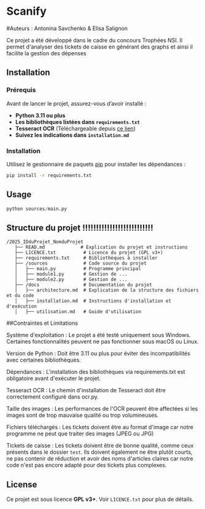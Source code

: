 # Scanify
#Auteurs : Antonina Savchenko & Elisa Salignon

Ce projet a été développé dans le cadre du concours Trophées NSI. Il permet d'analyser des tickets de caisse en générant des graphs et ainsi il facilite la gestion des dépenses

## Installation

### Prérequis
Avant de lancer le projet, assurez-vous d’avoir installé :
- **Python 3.11 ou plus**
- **Les bibliothèques listées dans `requirements.txt`**
- **Tesseract OCR** (Téléchargeable depuis [ce lien](https://github.com/UB-Mannheim/tesseract/wiki))
- **Suivez les indications dans `installation.md`**

### Installation

Utilisez le gestionnaire de paquets [pip](https://pip.pypa.io/en/stable/) pour installer les dépendances :

```bash
pip install -r requirements.txt
```

## Usage

```python
python sources/main.py
```

## Structure du projet !!!!!!!!!!!!!!!!!!!!!!!!!!

```
/2025_IDduProjet_NomduProjet
   ├── READ.md             # Explication du projet et instructions
   ├── LICENCE.txt          # Licence du projet (GPL v3+)
   ├── requirements.txt     # Bibliothèques à installer
   ├── /sources             # Code source du projet
   │   ├── main.py          # Programme principal
   │   ├── module1.py       # Gestion de ...
   │   ├── module2.py       # Gestion de ...
   ├── /docs                # Documentation du projet
   │   ├── architecture.md  # Explication de la structure des fichiers et du code
   │   ├── installation.md  # Instructions d'installation et d'exécution
   │   ├── utilisation.md   # Guide d'utilisation
```


##Contraintes et Limitations

Système d'exploitation : Le projet a été testé uniquement sous Windows. Certaines fonctionnalités peuvent ne pas fonctionner sous macOS ou Linux.

Version de Python : Doit être 3.11 ou plus pour éviter des incompatibilités avec certaines bibliothèques.

Dépendances : L'installation des bibliothèques via requirements.txt est obligatoire avant d'exécuter le projet.

Tesseract OCR : Le chemin d'installation de Tesseract doit être correctement configuré dans ocr.py.

Taille des images : Les performances de l'OCR peuvent être affectées si les images sont de trop mauvaise qualité ou trop volumineuses.

Fichiers téléchargés : Les tickets doivent être au format d'image car notre programme ne peut que traiter des images (JPEG ou JPG)

Tickets de caisse : Les tickets doivent être de bonne qualité, comme ceux présents dans le dossier `test`. Ils doivent également ne être plutôt courts, ne pas contenir de réduction et avoir des noms d'articles claires car notre code n'est pas encore adapté pour des tickets plus complexes.


## License

Ce projet est sous licence **GPL v3+**. Voir `LICENCE.txt` pour plus de détails.


